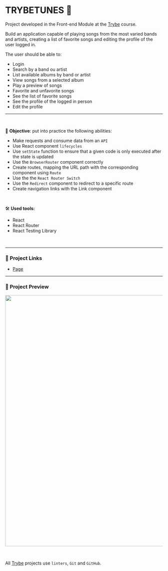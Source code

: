 # TRYBETUNES :musical_note:

Project developed in the Front-end Module at the [Trybe](https://www.betrybe.com/) course.

Build an application capable of playing songs from the most varied bands and artists, creating a list of favorite songs and editing the profile of the user logged in.

The user should be able to:
* Login
* Search by a band ou artist
* List available albums by band or artist
* View songs from a selected album
* Play a preview of songs
* Favorite and unfavorite songs
* See the list of favorite songs
* See the profile of the logged in person
* Edit the profile

---
<br/>

🎯 **Objective**: put into practice the following abilities:
* Make requests and consume data from an `API`
* Use React component `lifecycles`
* Use `setState` function to ensure that a given code is only executed after the state is updated
* Use the `BrowserRouter` component correctly
* Create routes, mapping the URL path with the corresponding component using `Route`
* Use the the `React Router Switch`
* Use the `Redirect` component to redirect to a specific route
* Create navigation links with the Link component

<br/>

🛠️ **Used tools:**
* React
* React Router
* React Testing Library

<br/>

---

### 🔗 Project Links
* [Page](https://queite.github.io/trybetunes/)

---

### 🔎 Project Preview
<img src="./solarsystem.gif" width="800" />

&nbsp;

All [Trybe](https://www.betrybe.com/) projects use `linters`, `Git` and `GitHub`.
